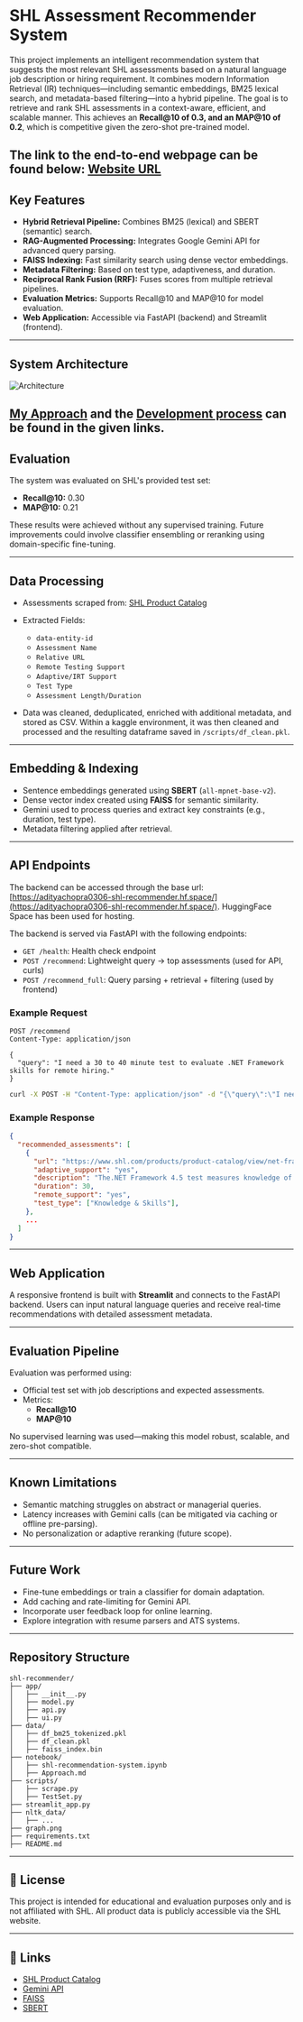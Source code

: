 # SHL Assessment Recommender System

This project implements an intelligent recommendation system that suggests the most relevant SHL assessments based on a natural language job description or hiring requirement. It combines modern Information Retrieval (IR) techniques—including semantic embeddings, BM25 lexical search, and metadata-based filtering—into a hybrid pipeline. The goal is to retrieve and rank SHL assessments in a context-aware, efficient, and scalable manner.
This achieves an **Recall@10 of 0.3, and an MAP@10 of 0.2**, which is competitive given the zero-shot pre-trained model.

The link to the end-to-end webpage can be found below:
[Website URL](https://assessment-recommender-shl.streamlit.app/)
---

## Key Features

- **Hybrid Retrieval Pipeline:** Combines BM25 (lexical) and SBERT (semantic) search.
- **RAG-Augmented Processing:** Integrates Google Gemini API for advanced query parsing.
- **FAISS Indexing:** Fast similarity search using dense vector embeddings.
- **Metadata Filtering:** Based on test type, adaptiveness, and duration.
- **Reciprocal Rank Fusion (RRF):** Fuses scores from multiple retrieval pipelines.
- **Evaluation Metrics:** Supports Recall@10 and MAP@10 for model evaluation.
- **Web Application:** Accessible via FastAPI (backend) and Streamlit (frontend).

---

## System Architecture

![Architecture](graph.png)

[My Approach](notebook/Approach.md) and the [Development process](notebook/shl-recommendation-system.ipynb) can be found in the given links.
---

## Evaluation

The system was evaluated on SHL's provided test set:

- **Recall@10:** 0.30
- **MAP@10:** 0.21

These results were achieved without any supervised training. Future improvements could involve classifier ensembling or reranking using domain-specific fine-tuning.

---

## Data Processing

- Assessments scraped from: [SHL Product Catalog](https://www.shl.com/solutions/products/product-catalog/)
- Extracted Fields:
  - `data-entity-id`
  - `Assessment Name`
  - `Relative URL`
  - `Remote Testing Support`
  - `Adaptive/IRT Support`
  - `Test Type`
  - `Assessment Length/Duration`

- Data was cleaned, deduplicated, enriched with additional metadata, and stored as CSV. Within a kaggle environment, it was then cleaned and processed and the resulting dataframe saved in `/scripts/df_clean.pkl`.

---

## Embedding & Indexing

- Sentence embeddings generated using **SBERT** (`all-mpnet-base-v2`).
- Dense vector index created using **FAISS** for semantic similarity.
- Gemini used to process queries and extract key constraints (e.g., duration, test type).
- Metadata filtering applied after retrieval.

---

## API Endpoints

The backend can be accessed through the base url: [https://adityachopra0306-shl-recommender.hf.space/](https://adityachopra0306-shl-recommender.hf.space/). HuggingFace Space has been used for hosting.

The backend is served via FastAPI with the following endpoints:

- `GET /health`: Health check endpoint
- `POST /recommend`: Lightweight query → top assessments (used for API, curls)
- `POST /recommend_full`: Query parsing + retrieval + filtering (used by frontend)

### Example Request

```http
POST /recommend
Content-Type: application/json

{
  "query": "I need a 30 to 40 minute test to evaluate .NET Framework skills for remote hiring."
}
```

```cmd
curl -X POST -H "Content-Type: application/json" -d "{\"query\":\"I need a 30 to 40 minute test to evaluate .NET Framework skills for remote hiring.\"}" https://adityachopra0306-shl-recommender.hf.space/recommend
```

### Example Response

```json
{
  "recommended_assessments": [
    {
      "url": "https://www.shl.com/products/product-catalog/view/net-framework-4-5/",
      "adaptive_support": "yes",
      "description": "The.NET Framework 4.5 test measures knowledge of .NET environment. Designed for experienced users, this test covers the following topics: Application Development, Application Foundation, Data Modeling, Deployment, Diagnostics, Performance, Portability, and Security.",
      "duration": 30,
      "remote_support": "yes",
      "test_type": ["Knowledge & Skills"],
    },
    ...
  ]
}
```

---

## Web Application

A responsive frontend is built with **Streamlit** and connects to the FastAPI backend. Users can input natural language queries and receive real-time recommendations with detailed assessment metadata.

---

## Evaluation Pipeline

Evaluation was performed using:

- Official test set with job descriptions and expected assessments.
- Metrics:
  - **Recall@10**
  - **MAP@10**

No supervised learning was used—making this model robust, scalable, and zero-shot compatible.

---

## Known Limitations

- Semantic matching struggles on abstract or managerial queries.
- Latency increases with Gemini calls (can be mitigated via caching or offline pre-parsing).
- No personalization or adaptive reranking (future scope).

---

## Future Work

- Fine-tune embeddings or train a classifier for domain adaptation.
- Add caching and rate-limiting for Gemini API.
- Incorporate user feedback loop for online learning.
- Explore integration with resume parsers and ATS systems.

---

## Repository Structure

```
shl-recommender/
├── app/
│   ├── __init__.py
│   ├── model.py
│   ├── api.py
│   ├── ui.py
├── data/
│   ├── df_bm25_tokenized.pkl
│   ├── df_clean.pkl
│   ├── faiss_index.bin
├── notebook/
│   ├── shl-recommendation-system.ipynb
│   ├── Approach.md
├── scripts/
│   ├── scrape.py
│   ├── TestSet.py
├── streamlit_app.py
├── nltk_data/
│   ├── ...
├── graph.png
├── requirements.txt
├── README.md
```

---

## 📎 License

This project is intended for educational and evaluation purposes only and is not affiliated with SHL. All product data is publicly accessible via the SHL website.

---

## 🔗 Links

- [SHL Product Catalog](https://www.shl.com/solutions/products/product-catalog/)
- [Gemini API](https://ai.google.dev/)
- [FAISS](https://github.com/facebookresearch/faiss)
- [SBERT](https://www.sbert.net/)

